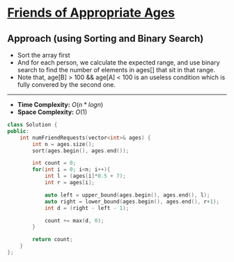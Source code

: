 # [Friends of Appropriate Ages](https://leetcode.com/problems/friends-of-appropriate-ages/description/)

## Approach (using Sorting and Binary Search)
- Sort the array first 
- And for each person, we calculate the expected range, and use binary search to find the number of elements in ages[] that sit in that range. 
- Note that, age[B] > 100 && age[A] < 100 is an useless condition which is fully convered by the second one.

---

- **Time Complexity:** $O(n*logn)$
- **Space Complexity:** $O(1)$

```cpp
class Solution {
public:
    int numFriendRequests(vector<int>& ages) {
        int n = ages.size();
        sort(ages.begin(), ages.end());

        int count = 0;
        for(int i = 0; i<n; i++){
            int l = (ages[i]*0.5 + 7);
            int r = ages[i];

            auto left = upper_bound(ages.begin(), ages.end(), l);
            auto right = lower_bound(ages.begin(), ages.end(), r+1);
            int d = (right - left - 1);

            count += max(d, 0);
        }                        

        return count;           
    }
};
```